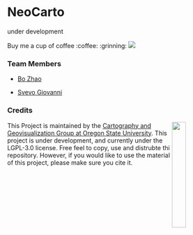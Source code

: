 # NeoCarto

under development

<p>Buy me a cup of coffee :coffee: :grinning: <a href="https://paypal.me/jakobzhao"><img src="img/Donate-PayPal-green.svg" /></a> </p>

### Team Members

- [Bo Zhao](https://github.com/jakobzhao)

- [Svevo Giovanni](https://github.com/cedrox74)

### Credits
<img src="https://github.com/jakobzhao/geog371/raw/master/resources/img/logo.png" width="25%" height="25%" align="right" /> This Project is maintained by the [Cartography and Geovisualization Group at Oregon State University](http://geoviz.ceoas.oregonstate.edu). This project is under development, and currently under the LGPL-3.0 license. Free feel to copy, use and distrubte thi repository. However, if you would like to use the material of this project, please make sure you cite it.
